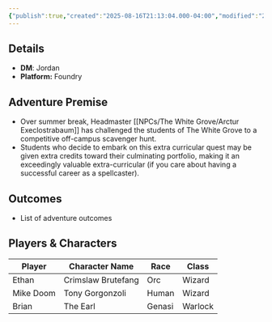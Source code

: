 ```yaml
---
{"publish":true,"created":"2025-08-16T21:13:04.000-04:00","modified":"2025-08-16T21:23:13.094-04:00","published":"2025-08-16T21:23:13.094-04:00","cssclasses":"","DM":"Jordan","Players":["Ethan","Mike Doom","Brian"],"Platform":"Foundry"}
---
```


## Details
- **DM**: Jordan
- **Platform:** Foundry

## Adventure Premise
- Over summer break, Headmaster [[NPCs/The White Grove/Arctur Execlostrabaum]] has challenged the students of The White Grove to a competitive off-campus scavenger hunt.
- Students who decide to embark on this extra curricular quest may be given extra credits toward their culminating portfolio, making it an exceedingly valuable extra-curricular (if you care about having a successful career as a spellcaster).

## Outcomes
- List of adventure outcomes

## Players & Characters
| Player              | Character Name     | Race   | Class   |
| ------------------- | ------------------ | ------ | ------- |
| Ethan | Crimslaw Brutefang | Orc    | Wizard  |
| Mike Doom | Tony Gorgonzoli    | Human  | Wizard  |
| Brian | The Earl           | Genasi | Warlock |
